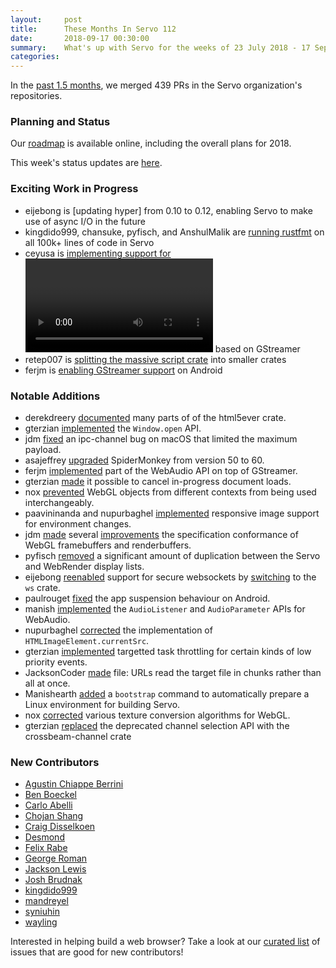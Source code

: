 ```yaml
---
layout:     post
title:      These Months In Servo 112
date:       2018-09-17 00:30:00
summary:    What's up with Servo for the weeks of 23 July 2018 - 17 September 2018
categories:
---
```


In the [past 1.5 months](https://github.com/pulls?utf8=%E2%9C%93&q=is%3Apr+is%3Amerged+closed%3A2018-07-23..2018-09-17+user%3Aservo+),
we merged 439 PRs in the Servo organization's repositories.

### Planning and Status

Our [roadmap](https://github.com/servo/servo/wiki/Roadmap) is available online, including the overall plans for 2018.

This week's status updates are [here](https://www.standu.ps/project/servo/).

### Exciting Work in Progress

- eijebong is [updating hyper] from 0.10 to 0.12, enabling Servo to make use of async I/O in the future
- kingdido999, chansuke, pyfisch, and AnshulMalik are [running rustfmt](https://github.com/servo/servo/issues/21373) on all 100k+ lines of code in Servo
- ceyusa is [implementing support for <video>](https://github.com/servo/servo/pull/21543) based on GStreamer
- retep007 is [splitting the massive script crate](https://github.com/servo/servo/pull/21371) into smaller crates
- ferjm is [enabling GStreamer support](https://github.com/servo/servo/pull/21730) on Android

### Notable Additions

- derekdreery [documented](https://github.com/servo/html5ever/pull/329) many parts of of the html5ever crate.
- gterzian [implemented](https://github.com/servo/servo/pull/20678) the `Window.open` API.
- jdm [fixed](https://github.com/servo/ipc-channel/pull/199) an ipc-channel bug on macOS that limited the maximum payload.
- asajeffrey [upgraded](https://github.com/servo/servo/pull/21029) SpiderMonkey from version 50 to 60.
- ferjm [implemented](https://github.com/servo/servo/pull/21158) part of the WebAudio API on top of GStreamer.
- gterzian [made](https://github.com/servo/servo/pull/21111) it possible to cancel in-progress document loads.
- nox [prevented](https://github.com/servo/servo/pull/21240) WebGL objects from different contexts from being used interchangeably.
- paavininanda and nupurbaghel [implemented](https://github.com/servo/servo/pull/21280) responsive image support for environment changes.
- jdm [made](https://github.com/servo/servo/pull/21461) several [improvements](https://github.com/servo/servo/pull/21313) the specification conformance of WebGL framebuffers and renderbuffers.
- pyfisch [removed](https://github.com/servo/servo/pull/21348) a significant amount of duplication between the Servo and WebRender display lists.
- eijebong [reenabled](https://github.com/servo/servo/pull/21424) support for secure websockets by [switching](https://github.com/servo/servo/pull/21386) to the `ws` crate.
- paulrouget [fixed](https://github.com/servo/servo/pull/21405) the app suspension behaviour on Android.
- manish [implemented](https://github.com/servo/servo/pull/21502) the `AudioListener` and `AudioParameter` APIs for WebAudio.
- nupurbaghel [corrected](https://github.com/servo/servo/pull/21533) the implementation of `HTMLImageElement.currentSrc`.
- gterzian [implemented](https://github.com/servo/servo/pull/21388) targetted task throttling for certain kinds of low priority events.
- JacksonCoder [made](https://github.com/servo/servo/pull/21560) file: URLs read the target file in chunks rather than all at once.
- Manishearth [added](https://github.com/servo/servo/pull/21586) a `bootstrap` command to automatically prepare a Linux environment for building Servo.
- nox [corrected](https://github.com/servo/servo/pull/21646) various texture conversion algorithms for WebGL.
- gterzian [replaced](https://github.com/servo/servo/pull/21325) the deprecated channel selection API with the crossbeam-channel crate

### New Contributors

- [Agustin Chiappe Berrini](https://github.com/AgustinCB)
- [Ben Boeckel](https://github.com/mathstuf)
- [Carlo Abelli](https://github.com/carloabelli)
- [Chojan Shang](https://github.com/PsiACE)
- [Craig Disselkoen](https://github.com/cdisselkoen)
- [Desmond](https://github.com/kingdido999)
- [Felix Rabe](https://github.com/felixrabe)
- [George Roman](https://github.com/georgeroman)
- [Jackson Lewis](https://github.com/JacksonCoder)
- [Josh Brudnak](https://github.com/JoshBrudnak)
- [kingdido999](https://github.com/kingdido999)
- [mandreyel](https://github.com/mandreyel)
- [syniuhin](https://github.com/syniuhin)
- [wayling](https://github.com/wayling)

Interested in helping build a web browser? Take a look at our [curated list](https://starters.servo.org/) of issues that are good for new contributors!
